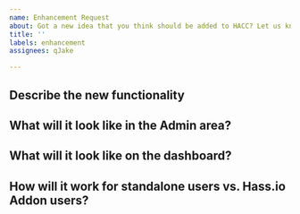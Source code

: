 ```yaml
---
name: Enhancement Request
about: Got a new idea that you think should be added to HACC? Let us know!
title: ''
labels: enhancement
assignees: qJake

---
```


## Describe the new functionality

## What will it look like in the Admin area?

## What will it look like on the dashboard?

## How will it work for standalone users vs. Hass.io Addon users?
